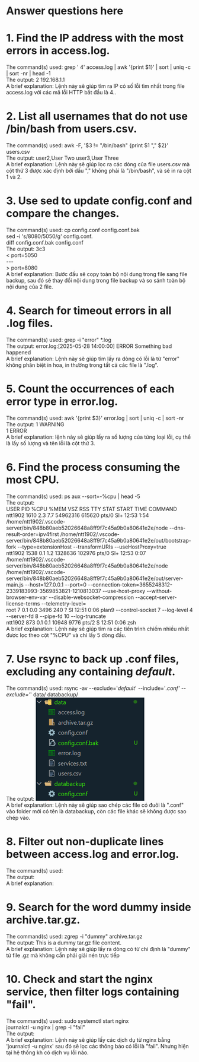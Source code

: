 # Answer questions here
# 1. Find the IP address with the most errors in access.log.
The command(s) used: grep ' 4' access.log | awk '{print $1}' | sort | uniq -c | sort -nr | head -1<br>
The output: 2 192.168.1.1<br>
A brief explanation: Lệnh này sẽ giúp tìm ra IP có số lỗi tìm nhất trong file access.log với các mã lỗi HTTP bắt đầu là 4..<br>

# 2. List all usernames that do not use /bin/bash from users.csv.
The command(s) used: awk -F, '$3 != "/bin/bash" {print $1 "," $2}' users.csv<br>
The output: user2,User Two
            user3,User Three<br>
A brief explanation: Lệnh này sẽ giúp lọc ra các dòng của file users.csv mà cột thứ 3 được xác định bởi dấu "," không phải là "/bin/bash", và sẽ in ra cột 1 và 2.

# 3. Use sed to update config.conf and compare the changes.
The command(s) used: cp config.conf config.conf.bak<br>
                     sed -i 's/8080/5050/g' config.conf.<br>
                     diff config.conf.bak config.conf<br>
The output: 3c3<br>
            < port=5050<br>
            ---<br>
            > port=8080<br>
A brief explanation: Bước đầu sẽ copy toàn bộ nội dung trong file sang file backup, sau đó sẽ thay đổi nội dung trong file backup và so sánh toàn bộ nội dung của 2 file.

# 4. Search for timeout errors in all .log files.
The command(s) used: grep -i "error" *.log<br>
The output: error.log:[2025-05-28 14:00:00] ERROR Something bad happened<br>
A brief explanation: Lệnh này sẽ giúp tìm lấy ra dòng có lỗi là từ "error" không phân biệt in hoa, in thường trong tất cả các file là 
".log".

# 5. Count the occurrences of each error type in error.log.
The command(s) used: awk '{print $3}' error.log | sort | uniq -c | sort -nr<br>
The output: 1 WARNING<br>
            1 ERROR<br>
A brief explanation: lệnh này sẽ giúp lấy ra số lượng của từng loại lỗi, cụ thể là lấy số lượng và tên lỗi là cột thứ 3.

# 6. Find the process consuming the most CPU.
The command(s) used: ps aux --sort=-%cpu | head -5<br>
The output: <br>
USER         PID %CPU %MEM    VSZ   RSS TTY      STAT START   TIME COMMAND<br>
ntt1902     1610  2.3  7.7 54962316 615620 pts/0 Sl+  12:53   1:54 /home/ntt1902/.vscode-server/bin/848b80aeb52026648a8ff9f7c45a9b0a80641e2e/node --dns-result-order=ipv4first /home/ntt1902/.vscode-server/bin/848b80aeb52026648a8ff9f7c45a9b0a80641e2e/out/bootstrap-fork --type=extensionHost --transformURIs --useHostProxy=true<br>
ntt1902     1538  0.1  1.2 1328636 102976 pts/0  Sl+  12:53   0:07 /home/ntt1902/.vscode-server/bin/848b80aeb52026648a8ff9f7c45a9b0a80641e2e/node /home/ntt1902/.vscode-server/bin/848b80aeb52026648a8ff9f7c45a9b0a80641e2e/out/server-main.js --host=127.0.0.1 --port=0 --connection-token=3655248312-2339183993-3569853821-1210813037 --use-host-proxy --without-browser-env-var --disable-websocket-compression --accept-server-license-terms --telemetry-level=<br>
root           7  0.1  0.0   3496   240 ?        Sl   12:51   0:06 plan9 --control-socket 7 --log-level 4 --server-fd 8 --pipe-fd 10 --log-truncate<br>
ntt1902      873  0.1  0.1  10948  9776 pts/2    S    12:51   0:06 zsh<br>
A brief explanation: Lệnh này sẽ giúp tìm ra các tiến trình chiếm nhiều nhất được lọc theo cột "%CPU" và chỉ lấy 5 dòng đầu.<br>

# 7. Use rsync to back up .conf files, excluding any containing *default*.
The command(s) used: rsync -av --exclude='*default*' --include='*.conf' --exclude='*' data/ databackup/<br>
The output: ![alt text](image.png)<br>
A brief explanation: Lệnh này sẽ giúp sao chép các file có đuôi là ".conf" vào folder mới có tên là databackup, còn các file khác sẽ không được sao chép vào.<br>

# 8. Filter out non-duplicate lines between access.log and error.log.
The command(s) used: <br>
The output:<br>
A brief explanation:<br>

# 9. Search for the word dummy inside archive.tar.gz.
The command(s) used: zgrep -i "dummy" archive.tar.gz<br>
The output: This is a dummy tar.gz file content.<br>
A brief explanation: Lệnh này sẽ giúp lấy ra dòng có từ chỉ định là "dummy" từ file .gz mà không cần phải giải nén trực tiếp<br>

# 10. Check and start the nginx service, then filter logs containing "fail".
The command(s) used: sudo systemctl start nginx<br>
                     journalctl -u nginx | grep -i "fail"<br>
The output: <br>
A brief explanation: Lệnh này sẽ giúp lấy các dịch dụ từ nginx bằng 'journalctl -u nginx' sau đó sẽ lọc các thông báo có lỗi là "fail". Nhưng hiện tại hệ thống kh có dịch vụ lỗi nào.<br>